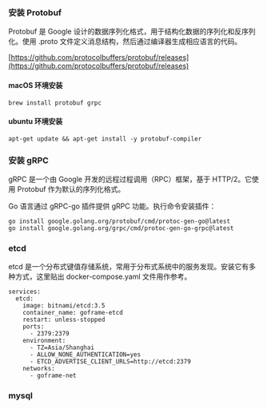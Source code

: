 ### 安装 Protobuf

Protobuf 是 Google 设计的数据序列化格式，用于结构化数据的序列化和反序列化。使用 .proto 文件定义消息结构，然后通过编译器生成相应语言的代码。

[https://github.com/protocolbuffers/protobuf/releases](https://github.com/protocolbuffers/protobuf/releases)

#### macOS 环境安装
```
brew install protobuf grpc
```

#### ubuntu 环境安装
```
apt-get update && apt-get install -y protobuf-compiler
```

### 安装 gRPC

gRPC 是一个由 Google 开发的远程过程调用（RPC）框架，基于 HTTP/2。它使用 Protobuf 作为默认的序列化格式。

Go 语言通过 gRPC-go 插件提供 gRPC 功能。执行命令安装插件：

```
go install google.golang.org/protobuf/cmd/protoc-gen-go@latest
go install google.golang.org/grpc/cmd/protoc-gen-go-grpc@latest
```

### etcd
etcd 是一个分布式键值存储系统，常用于分布式系统中的服务发现。安装它有多种方式，这里贴出 docker-compose.yaml 文件用作参考。

```
services:
  etcd:
    image: bitnami/etcd:3.5
    container_name: goframe-etcd
    restart: unless-stopped
    ports:
      - 2379:2379
    environment:
      - TZ=Asia/Shanghai
      - ALLOW_NONE_AUTHENTICATION=yes
      - ETCD_ADVERTISE_CLIENT_URLS=http://etcd:2379
    networks:
      - goframe-net
```

### mysql
